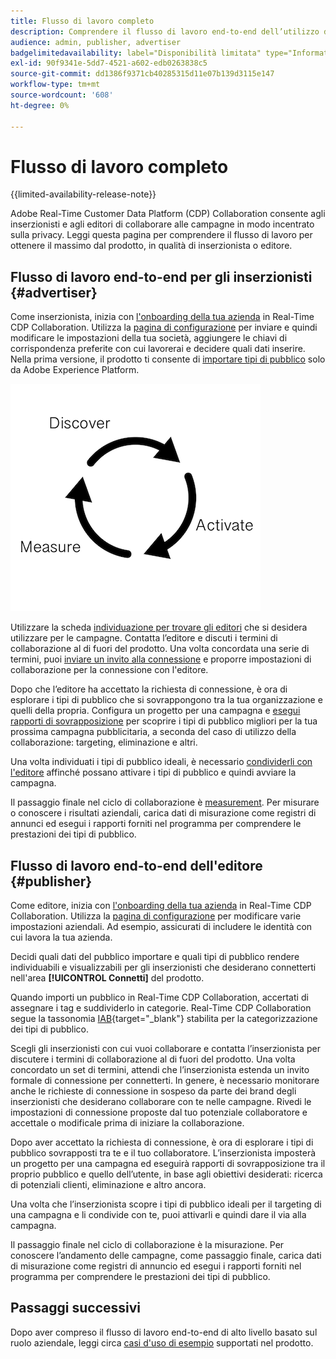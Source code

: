 ```yaml
---
title: Flusso di lavoro completo
description: Comprendere il flusso di lavoro end-to-end dell’utilizzo di Real-Time CDP Collaboration come inserzionista o editore
audience: admin, publisher, advertiser
badgelimitedavailability: label="Disponibilità limitata" type="Informative" url="https://helpx.adobe.com/it/legal/product-descriptions/real-time-customer-data-platform-collaboration.html newtab=true"
exl-id: 90f9341e-5dd7-4521-a602-edb0263838c5
source-git-commit: dd1386f9371cb40285315d11e07b139d3115e147
workflow-type: tm+mt
source-wordcount: '608'
ht-degree: 0%

---
```


# Flusso di lavoro completo

{{limited-availability-release-note}}

Adobe Real-Time Customer Data Platform (CDP) Collaboration consente agli inserzionisti e agli editori di collaborare alle campagne in modo incentrato sulla privacy. Leggi questa pagina per comprendere il flusso di lavoro per ottenere il massimo dal prodotto, in qualità di inserzionista o editore.

## Flusso di lavoro end-to-end per gli inserzionisti {#advertiser}

Come inserzionista, inizia con [l&#39;onboarding della tua azienda](/help/guide/setup/onboard-organization.md) in Real-Time CDP Collaboration. Utilizza la [pagina di configurazione](/help/guide/setup/setup-overview.md) per inviare e quindi modificare le impostazioni della tua società, aggiungere le chiavi di corrispondenza preferite con cui lavorerai e decidere quali dati inserire. Nella prima versione, il prodotto ti consente di [importare tipi di pubblico](/help/guide/setup/onboard-audiences.md) solo da Adobe Experience Platform.

![Individua, condividi, misura per gli inserzionisti.](/help/assets/end-to-end-workflow/discover-activate-measure.png)

Utilizzare la scheda [individuazione per trovare gli editori](/help/guide/connect/discover-publishers.md) che si desidera utilizzare per le campagne. Contatta l’editore e discuti i termini di collaborazione al di fuori del prodotto. Una volta concordata una serie di termini, puoi [inviare un invito alla connessione](/help/guide/connect/establishing-connections.md) e proporre impostazioni di collaborazione per la connessione con l&#39;editore.

Dopo che l’editore ha accettato la richiesta di connessione, è ora di esplorare i tipi di pubblico che si sovrappongono tra la tua organizzazione e quelli della propria. Configura un progetto per una campagna e [esegui rapporti di sovrapposizione](/help/guide/collaborate/discover.md) per scoprire i tipi di pubblico migliori per la tua prossima campagna pubblicitaria, a seconda del caso di utilizzo della collaborazione: targeting, eliminazione e altri.

Una volta individuati i tipi di pubblico ideali, è necessario [condividerli con l&#39;editore](/help/guide/collaborate/share.md) affinché possano attivare i tipi di pubblico e quindi avviare la campagna.

Il passaggio finale nel ciclo di collaborazione è [measurement](/help/guide/collaborate/measure.md). Per misurare o conoscere i risultati aziendali, carica dati di misurazione come registri di annunci ed esegui i rapporti forniti nel programma per comprendere le prestazioni dei tipi di pubblico.

## Flusso di lavoro end-to-end dell&#39;editore {#publisher}

Come editore, inizia con [l&#39;onboarding della tua azienda](/help/guide/setup/onboard-organization.md) in Real-Time CDP Collaboration. Utilizza la [pagina di configurazione](/help/guide/setup/setup-overview.md) per modificare varie impostazioni aziendali. Ad esempio, assicurati di includere le identità con cui lavora la tua azienda.

Decidi quali dati del pubblico importare e quali tipi di pubblico rendere individuabili e visualizzabili per gli inserzionisti che desiderano connetterti nell&#39;area **[!UICONTROL Connetti]** del prodotto.

Quando importi un pubblico in Real-Time CDP Collaboration, accertati di assegnare i tag e suddividerlo in categorie. Real-Time CDP Collaboration segue la tassonomia [IAB](https://www.iab.com/guidelines/content-taxonomy/){target="_blank"} stabilita per la categorizzazione dei tipi di pubblico.

Scegli gli inserzionisti con cui vuoi collaborare e contatta l’inserzionista per discutere i termini di collaborazione al di fuori del prodotto. Una volta concordato un set di termini, attendi che l’inserzionista estenda un invito formale di connessione per connetterti. In genere, è necessario monitorare anche le richieste di connessione in sospeso da parte dei brand degli inserzionisti che desiderano collaborare con te nelle campagne. Rivedi le impostazioni di connessione proposte dal tuo potenziale collaboratore e accettale o modificale prima di iniziare la collaborazione.

Dopo aver accettato la richiesta di connessione, è ora di esplorare i tipi di pubblico sovrapposti tra te e il tuo collaboratore. L’inserzionista imposterà un progetto per una campagna ed eseguirà rapporti di sovrapposizione tra il proprio pubblico e quello dell’utente, in base agli obiettivi desiderati: ricerca di potenziali clienti, eliminazione e altro ancora.

Una volta che l’inserzionista scopre i tipi di pubblico ideali per il targeting di una campagna e li condivide con te, puoi attivarli e quindi dare il via alla campagna.

Il passaggio finale nel ciclo di collaborazione è la misurazione. Per conoscere l’andamento delle campagne, come passaggio finale, carica dati di misurazione come registri di annuncio ed esegui i rapporti forniti nel programma per comprendere le prestazioni dei tipi di pubblico.

## Passaggi successivi

Dopo aver compreso il flusso di lavoro end-to-end di alto livello basato sul ruolo aziendale, leggi circa [casi d&#39;uso di esempio](/help/guide/use-cases-benefits.md) supportati nel prodotto.
